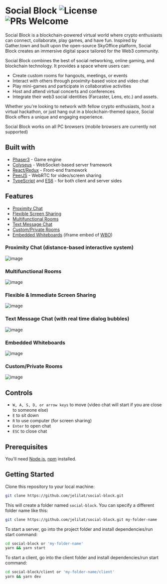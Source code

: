 # Social Block ![License](https://img.shields.io/badge/license-MIT-blue) ![PRs Welcome](https://img.shields.io/badge/PRs-welcome-green.svg)

Social Block is a blockchain-powered virtual world where crypto enthusiasts can connect, collaborate, play games, and have fun. Inspired by Gather.town and built upon the open-source SkyOffice platform, Social Block creates an immersive digital space tailored for the Web3 community.

Social Block combines the best of social networking, online gaming, and blockchain technology. It provides a space where users can:

- Create custom rooms for hangouts, meetings, or events
- Interact with others through proximity-based voice and video chat
- Play mini-games and participate in collaborative activities
- Host and attend virtual concerts and conferences
- Integrate their web3 social identities (Farcaster, Lens, etc.) and assets.

Whether you're looking to network with fellow crypto enthusiasts, host a virtual hackathon, or just hang out in a blockchain-themed space, Social Block offers a unique and engaging experience.

Social Block works on all PC browsers (mobile browsers are currently not supported)

## Built with

- [Phaser3](https://github.com/photonstorm/phaser) - Game engine
- [Colyseus](https://github.com/colyseus/colyseus) - WebSocket-based server framework
- [React/Redux](https://github.com/facebook/react) - Front-end framework
- [PeerJS](https://github.com/peers/peerjs) - WebRTC for video/screen sharing
- [TypeScript](https://github.com/microsoft/TypeScript) and [ES6](https://github.com/eslint/eslint) - for both client and server sides

## Features

- [Proximity Chat](#proximity-chat-distance-based-interactive-system)
- [Flexible Screen Sharing](#flexible--immediate-screen-sharing)
- [Multifunctional Rooms](#multifunctional-rooms)
- [Text Message Chat](#text-message-chat-with-real-time-dialog-bubbles)
- [Custom/Private Rooms](#customprivate-rooms)
- [Embedded Whiteboards](#embedded-whiteboards) (iframe embed of [WBO](https://github.com/lovasoa/whitebophir))

### Proximity Chat (distance-based interactive system)

![image](https://user-images.githubusercontent.com/11501902/139960852-cf0e0883-8fbe-459d-bb11-3707d0ae1360.png)

### Multifunctional Rooms

![image](https://user-images.githubusercontent.com/11501902/139961091-1801bd4d-fbd6-4400-8503-85ece744e979.png)

### Flexible & Immediate Screen Sharing

![image](https://user-images.githubusercontent.com/11501902/139961155-44a85cd9-ac25-4563-9d82-6537ed7435f6.png)

### Text Message Chat (with real time dialog bubbles)

![image](https://user-images.githubusercontent.com/11501902/145925423-3b5b9026-d3b9-429d-920b-98b0bcd6300a.png)

### Embedded Whiteboards

![image](https://user-images.githubusercontent.com/11501902/147785323-19dbf0e6-056d-44c5-8efe-e969297bbe52.png)

### Custom/Private Rooms

![image](https://user-images.githubusercontent.com/11501902/147784118-15ef50bf-0f67-4704-89d7-81b2fa7f8ceb.png)

## Controls

- `W, A, S, D, or arrow keys` to move (video chat will start if you are close to someone else)
- `E` to sit down
- `R` to use computer (for screen sharing)
- `Enter` to open chat
- `ESC` to close chat

## Prerequisites

You'll need [Node.js](https://nodejs.org/en/), [npm](https://www.npmjs.com/) installed.

## Getting Started

Clone this repository to your local machine:

```bash
git clone https://github.com/jelilat/social-block.git
```

This will create a folder named `social-block`. You can specify a different folder name like this:

```bash
git clone https://github.com/jelilat/social-block.git my-folder-name
```

To start a server, go into the project folder and install dependencies/run start command:

```bash
cd social-block or 'my-folder-name'
yarn && yarn start
```

To start a client, go into the client folder and install dependencies/run start command:

```bash
cd social-block/client or 'my-folder-name/client'
yarn && yarn dev
```
